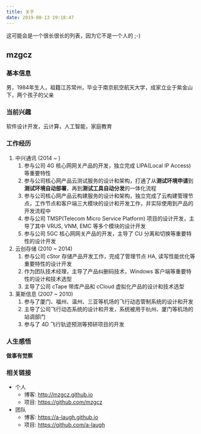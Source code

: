 ```yaml
---
title: 关于
date: 2019-08-13 19:18:47
---
```

这可能会是一个很长很长的列表，因为它不是一个人的 ;-)

## mzgcz ##

### 基本信息 ###
男，1984年生人，祖籍江苏常州，毕业于南京航空航天大学，成家立业于紫金山下，两个孩子的父亲

### 当前兴趣 ###
软件设计开发，云计算，人工智能，家庭教育

### 工作经历 ###
1. 中兴通讯 (2014 ~     )
   1. 参与公司 4G 核心网网关产品的开发，独立完成 LIPA(Local IP Access) 等重要特性
   2. 参与公司核心网产品云测试服务的设计和架构，打通了从**测试环境申请**到**测试环境自动部署**，再到**测试工具自动分发**的一体化流程
   3. 参与公司核心网产品云构建服务的设计和架构，独立完成了云构建管理节点，工作节点和客户端三大模块的设计和开发工作，并实际使用到产品的开发流程中
   4. 参与公司 TMSP(Telecom Micro Service Platform) 项目的设计开发，主导了其中 VRUS, VNM, EMC 等多个模块的设计开发
   5. 参与公司 5GC 核心网网关产品的开发，主导了 CU 分离和切换等重要特性的设计开发
2. 云创存储 (2010 ~ 2014)
   1. 参与公司 cStor 存储产品开发工作，完成了管理节点 HA, 读写性能优化等重要特性的设计开发
   2. 作为团队技术经理，主导了产品纠删码技术，Windows 客户端等重要特性的设计和技术选型
   3. 主导了公司 cTape 带库产品和 cCloud 虚拟化产品的设计和技术选型 
3. 莱斯信息 (2007 ~ 2010)
   1. 参与了厦门、福州、温州、三亚等机场的飞行动态管制系统的设计和开发
   2. 主导了公司飞行动态系统的设计和开发，系统被用于杭州、厦门等机场的站调部门
   3. 参与了 4D 飞行轨迹预测等预研项目的开发

### 人生感悟 ###
**做事有觉察**

### 相关链接 ###

- 个人
  - 博客: http://mzgcz.github.io
  - 项目: https://github.com/mzgcz
- 团队
  - 博客: https://a-laugh.github.io
  - 项目: https://github.com/a-laugh
